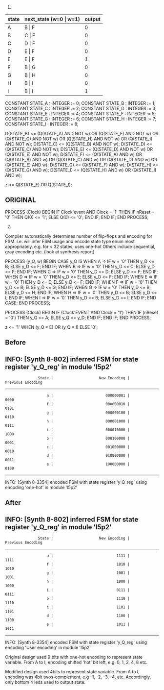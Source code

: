 <!-- SPDX-License-Identifier: zlib-acknowledgement -->
1.
| state | next_state (w=0 \| w=1) | output |
|-------|-------------------------|--------|
| A     | B \| F                  | 0      |
| B     | C \| F                  | 0      |
| C     | D \| F                  | 0      |
| D     | E \| F                  | 0      |
| E     | E \| F                  | 1      |
| F     | B \| G                  | 0      |
| G     | B \| H                  | 0      |
| H     | B \| I                  | 0      |
| I     | B \| I                  | 1      |

CONSTANT STATE_A : INTEGER := 0;
CONSTANT STATE_B : INTEGER := 1;
CONSTANT STATE_C : INTEGER := 2;
CONSTANT STATE_D : INTEGER := 3;
CONSTANT STATE_E : INTEGER := 4;
CONSTANT STATE_F : INTEGER := 5;
CONSTANT STATE_G : INTEGER := 6;
CONSTANT STATE_H : INTEGER := 7;
CONSTANT STATE_I : INTEGER := 8;

D(STATE_B) <= (Q(STATE_A) AND NOT w) OR (Q(STATE_F) AND NOT w) OR (Q(STATE_G) AND NOT w) OR (Q(STATE_H) AND NOT w) OR (Q(STATE_I) AND NOT w);
D(STATE_C) <= (Q(STATE_B) AND NOT w); 
D(STATE_D) <= (Q(STATE_C) AND NOT w); 
D(STATE_E) <= (Q(STATE_D) AND NOT w) OR (Q(STATE_E) AND NOT w);
D(STATE_F) <= (Q(STATE_A) AND w) OR (Q(STATE_B) AND w) OR (Q(STATE_C) AND w) OR (Q(STATE_D) AND w) OR (Q(STATE_E) AND w);
D(STATE_G) <= (Q(STATE_F) AND w);
D(STATE_H) <= (Q(STATE_G) AND w);
D(STATE_I) <= (Q(STATE_H) AND w) OR (Q(STATE_I) AND w);

z <= Q(STATE_E) OR Q(STATE_I); 

## ORIGINAL
PROCESS (Clock)
BEGIN
  IF Clock'event AND Clock = '1' THEN
      IF nReset = '0' THEN
  	  Q(0) <= '1';
      ELSE
  	  Q(0) <= '0';
      END IF;
  END IF;
END PROCESS;
	
2.
Compiler automatically determines number of flip-flops and encoding for FSM.
i.e. will infer FSM usage and encode state type enum most appropriately.
e.g. for < 32 states, uses one-hot 
Others include sequential, gray encoding etc. (look at synthesis report)


PROCESS (y_Q, w)
BEGIN
  CASE y_Q IS
    WHEN A =>
      IF w = '0' THEN
        y_D <= B;
      ELSE
        y_D <= F;
      END IF;
    WHEN B =>
      IF w = '0' THEN
        y_D <= C;
      ELSE
        y_D <= F;
      END IF;
    WHEN C =>
      IF w = '0' THEN
        y_D <= D;
      ELSE
        y_D <= F;
      END IF;
    WHEN D =>
      IF w = '0' THEN
        y_D <= E;
      ELSE
        y_D <= F;
      END IF;
    WHEN E =>
      IF w = '0' THEN
        y_D <= E;
      ELSE
        y_D <= F;
      END IF;
    WHEN F =>
      IF w = '0' THEN
        y_D <= B;
      ELSE
        y_D <= G;
      END IF;
    WHEN G =>
      IF w = '0' THEN
        y_D <= B;
      ELSE
        y_D <= H;
      END IF;
    WHEN H =>
      IF w = '0' THEN
        y_D <= B;
      ELSE
        y_D <= I;
      END IF;
    WHEN I =>
      IF w = '0' THEN
        y_D <= B;
      ELSE
        y_D <= I;
      END IF;
  END CASE;
END PROCESS;

PROCESS (Clock)
BEGIN
  IF (Clock'EVENT AND Clock = '1') THEN
    IF (nReset = '0') THEN
      y_Q <= A;
    ELSE
      y_Q <= y_D;
    END IF;
  END IF;
END PROCESS;

z <= '1' WHEN (y_Q = E) OR (y_Q = I) ELSE '0';

## Before
INFO: [Synth 8-802] inferred FSM for state register 'y_Q_reg' in module 'l5p2'
---------------------------------------------------------------------------------------------------
                   State |                     New Encoding |                Previous Encoding 
---------------------------------------------------------------------------------------------------
                       a |                        000000001 |                             0000
                       f |                        000000010 |                             0101
                       g |                        000000100 |                             0110
                       h |                        000001000 |                             0111
                       i |                        000010000 |                             1000
                       b |                        000100000 |                             0001
                       c |                        001000000 |                             0010
                       d |                        010000000 |                             0011
                       e |                        100000000 |                             0100
---------------------------------------------------------------------------------------------------
INFO: [Synth 8-3354] encoded FSM with state register 'y_Q_reg' using encoding 'one-hot' in module 'l5p2'


## After
INFO: [Synth 8-802] inferred FSM for state register 'y_Q_reg' in module 'l5p2'
---------------------------------------------------------------------------------------------------
                   State |                     New Encoding |                Previous Encoding 
---------------------------------------------------------------------------------------------------
                       a |                             1111 |                             1111
                       f |                             1010 |                             1010
                       g |                             1001 |                             1001
                       h |                             1000 |                             1000
                       i |                             0111 |                             0111
                       b |                             1110 |                             1110
                       c |                             1101 |                             1101
                       d |                             1100 |                             1100
                       e |                             1011 |                             1011
---------------------------------------------------------------------------------------------------
INFO: [Synth 8-3354] encoded FSM with state register 'y_Q_reg' using encoding 'User encoding' in module 'l5p2'

Original design used 9 bits with one-hot encoding to represent state variable.
From A to I, encoding shifted 'hot' bit left, e.g. 0, 1, 2, 4, 8 etc. 

Modified design used 4bits to represent state variable. 
From A to I, encoding was 4bit twos-complement, e.g -1, -2, -3, -4, etc.
Accordingly, only bottom 4 leds used to output state.
